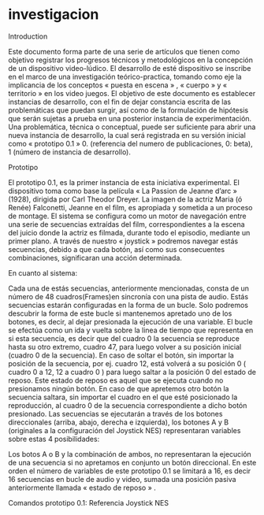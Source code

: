 # investigacion

Introduction 

Este documento forma parte de una serie de artículos que tienen como objetivo registrar los progresos técnicos y metodológicos en la concepción de un dispositivo video-lúdico. El desarrollo de esté dispositivo se inscribe en el marco de una investigación teórico-practica, tomando como eje la implicancia de los conceptos « puesta en escena » , « cuerpo » y « territorio » en los video juegos. 
El objetivo de este documento es establecer instancias de desarrollo, con el fin de dejar constancia escrita de las problemáticas que puedan surgir, así como de la formulación de hipótesis que serán sujetas a prueba en una posterior instancia de experimentación. Una problemática, técnica o conceptual, puede ser suficiente para abrir una nueva instancia de desarrollo, la cual será registrada en su versión inicial como « prototipo 0.1 » 0. (referencia del numero de publicaciones, 0: beta), 1 (número de instancia de desarrollo). 

Prototipo

El prototipo 0.1, es la primer instancia de esta iniciativa experimental. El dispositivo toma como base la película « La Passion de Jeanne d’arc » (1928), dirigida por Carl Theodor Dreyer. La imagen de la actriz Maria (ó Renée) Falconetti, Jeanne en el film, es apropiada y sometida a un proceso de montage. El sistema se configura como un motor de navegación entre una serie de secuencias extraídas del film, correspondientes a la escena del juicio donde la actriz es filmada, durante todo el episodio, mediante un primer plano. A través de nuestro « joystick » podremos navegar estás secuencias, debido a que cada botón, así como sus consecuentes combinaciones, significaran una acción determinada. 

En cuanto al sistema: 

Cada una de estás secuencias, anteriormente mencionadas, consta de un número de 48  cuadros(Frames)en sincronía con una pista de audio. Estás secuencias estarán configuradas en la forma de un bucle. Solo podremos descubrir la forma de este bucle si mantenemos apretado uno de los botones, es decir, al dejar presionada la ejecución de una variable. El bucle se efectúa como un ida y vuelta sobre la linea de tiempo que representa en si esta secuencia, es decir que del cuadro 0 la secuencia se reproduce hasta su otro extremo, cuadro 47, para luego volver a su posición inicial (cuadro 0 de la secuencia). En caso de soltar el botón, sin importar la posición de la secuencia, por ej. cuadro 12, está volverá a su posición 0 ( cuadro 0 a 12, 12 a cuadro 0 ) para luego saltar a la posición 0 del estado de reposo. Este estado de reposo es aquel que se ejecuta cuando no presionamos ningún botón. En caso de que apretemos otro botón la secuencia saltara, sin importar el cuadro en el que esté posicionado la reproducción, al cuadro 0 de la secuencia correspondiente a dicho botón presionado.
Las secuencias se ejecutarán a través de los botones direccionales (arriba, abajo, derecha e izquierda), los botones A y B (originales a la configuración del Joystick NES) representaran variables sobre estas 4 posibilidades: 



Los botos A o B y la combinación de ambos, no representaran la ejecución de una secuencia si no apretamos en conjunto un botón direccional. 
En este orden el número de variables de este prototipo 0.1 se limitará a 16, es decir 16 secuencias en bucle de audio y video, sumada una posición pasiva anteriormente llamada « estado de reposo » . 

Comandos prototipo 0.1: Referencia Joystick NES

